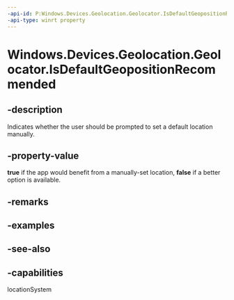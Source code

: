 ----api-id: P:Windows.Devices.Geolocation.Geolocator.IsDefaultGeopositionRecommended
-api-type: winrt property
---<!-- Property syntaxpublic bool IsDefaultGeopositionRecommended { get; }--># Windows.Devices.Geolocation.Geolocator.IsDefaultGeopositionRecommended## -descriptionIndicates whether the user should be prompted to set a default location manually.## -property-value**true** if the app would benefit from a manually-set location, **false** if a better option is available.## -remarks## -examples## -see-also## -capabilitieslocationSystem